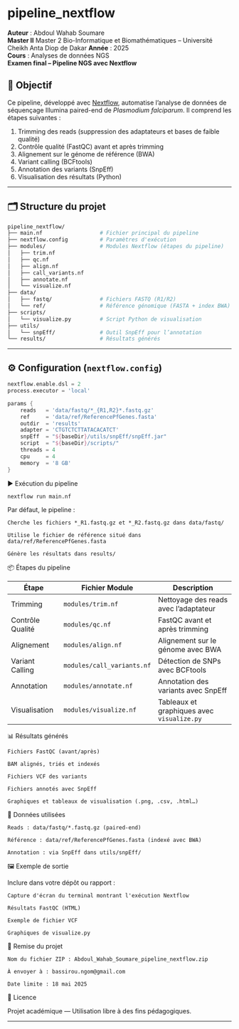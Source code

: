# pipeline_nextflow

**Auteur** : Abdoul Wahab Soumare  
**Master II** Master 2 Bio-Informatique et Biomathématiques – Université Cheikh Anta Diop de Dakar 
**Année** : 2025  
**Cours** : Analyses de données NGS  
**Examen final – Pipeline NGS avec Nextflow**

## 🎯 Objectif

Ce pipeline, développé avec [Nextflow](https://www.nextflow.io/), automatise l’analyse de données de séquençage Illumina paired-end de *Plasmodium falciparum*. Il comprend les étapes suivantes :

1. Trimming des reads (suppression des adaptateurs et bases de faible qualité)  
2. Contrôle qualité (FastQC) avant et après trimming  
3. Alignement sur le génome de référence (BWA)  
4. Variant calling (BCFtools)  
5. Annotation des variants (SnpEff)  
6. Visualisation des résultats (Python)

---

## 🗂 Structure du projet

```bash
pipeline_nextflow/
├── main.nf                  # Fichier principal du pipeline
├── nextflow.config          # Paramètres d'exécution
├── modules/                 # Modules Nextflow (étapes du pipeline)
│   ├── trim.nf
│   ├── qc.nf
│   ├── align.nf
│   ├── call_variants.nf
│   ├── annotate.nf
│   └── visualize.nf
├── data/
│   ├── fastq/               # Fichiers FASTQ (R1/R2)
│   └── ref/                 # Référence génomique (FASTA + index BWA)
├── scripts/
│   └── visualize.py         # Script Python de visualisation
├── utils/
│   └── snpEff/              # Outil SnpEff pour l’annotation
└── results/                 # Résultats générés

```

---

## ⚙️ Configuration (`nextflow.config`)

```groovy
nextflow.enable.dsl = 2
process.executor = 'local'

params {
    reads   = 'data/fastq/*_{R1,R2}*.fastq.gz'
    ref     = 'data/ref/ReferencePfGenes.fasta'
    outdir  = 'results'
    adapter = 'CTGTCTCTTATACACATCT'
    snpEff  = "${baseDir}/utils/snpEff/snpEff.jar"
    script  = "${baseDir}/scripts/"
    threads = 4
    cpu     = 4
    memory  = '8 GB'
}

```

▶️ Exécution du pipeline

```bash
nextflow run main.nf
```

Par défaut, le pipeline :

    Cherche les fichiers *_R1.fastq.gz et *_R2.fastq.gz dans data/fastq/

    Utilise le fichier de référence situé dans data/ref/ReferencePfGenes.fasta

    Génère les résultats dans results/

📦 Étapes du pipeline

| Étape              | Fichier Module              | Description                                     |
|--------------------|-----------------------------|-------------------------------------------------|
| Trimming           | `modules/trim.nf`           | Nettoyage des reads avec l’adaptateur           |
| Contrôle Qualité   | `modules/qc.nf`             | FastQC avant et après trimming                  |
| Alignement         | `modules/align.nf`          | Alignement sur le génome avec BWA               |
| Variant Calling    | `modules/call_variants.nf`  | Détection de SNPs avec BCFtools                 |
| Annotation         | `modules/annotate.nf`       | Annotation des variants avec SnpEff             |
| Visualisation      | `modules/visualize.nf`      | Tableaux et graphiques avec `visualize.py`      |

📊 Résultats générés

    Fichiers FastQC (avant/après)

    BAM alignés, triés et indexés

    Fichiers VCF des variants

    Fichiers annotés avec SnpEff

    Graphiques et tableaux de visualisation (.png, .csv, .html…)

🧪 Données utilisées

    Reads : data/fastq/*.fastq.gz (paired-end)

    Référence : data/ref/ReferencePfGenes.fasta (indexé avec BWA)

    Annotation : via SnpEff dans utils/snpEff/

🖼 Exemple de sortie

Inclure dans votre dépôt ou rapport :

    Capture d'écran du terminal montrant l'exécution Nextflow

    Résultats FastQC (HTML)

    Exemple de fichier VCF

    Graphiques de visualize.py

📝 Remise du projet

    Nom du fichier ZIP : Abdoul_Wahab_Soumare_pipeline_nextflow.zip

    À envoyer à : bassirou.ngom@gmail.com

    Date limite : 18 mai 2025

📄 Licence

Projet académique — Utilisation libre à des fins pédagogiques.

---